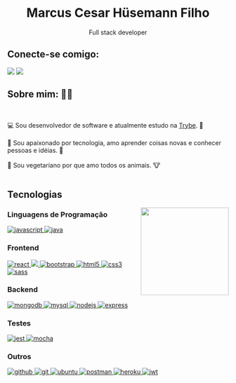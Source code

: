 <h1 align="center">Marcus Cesar Hüsemann Filho</h1>
<p align="center"> Full stack developer </p>
<section display="flex">

<h2>Conecte-se comigo: </h2>
<p>
  <a href="mailto:mchusemann@gmail.com"><img src="https://img.shields.io/badge/e‑mail-D14836.svg?style=for-the-badge&logo=GMail&logoColor=white"></a>
  <a href="https://linkedin.com/in/marcus-husemann"><img src="https://img.shields.io/badge/linkedin-0077B5.svg?style=for-the-badge&logo=linkedin&logoColor=white"></a>
</p>
</section>
<h2> Sobre mim: 👨‍🦲 </h2>
<br />
<p> 
 💻 Sou desenvolvedor de software e atualmente estudo na 
 <a href="https://www.betrybe.com">Trybe</a>. 📖 <br /><br />
 💚 Sou apaixonado por tecnologia, amo aprender coisas novas e conhecer pessoas e idéias. 🎈 <br /><br />
 🌱 Sou vegetariano por que amo todos os animais. 🐮 <br /><br />
</p>
  
<h2>Tecnologias</h2>

<img align="right" src="https://media1.giphy.com/media/dxn6fRlTIShoeBr69N/giphy.gif?cid=ecf05e470jdmso0lvx55cec4lyq0cl3qjr8utbo0xhxamohq&rid=giphy.gif" width="200" height="200">

<h3 align="left">Linguagens de Programação</h3>
<p align="left"> 
  <a href="https://developer.mozilla.org/en-US/docs/Web/JavaScript" target="_blank"> 
    <img src="https://img.shields.io/badge/javascript-%23323330.svg?style=for-the-badge&logo=javascript&logoColor=%23F7DF1E" alt="javascript" /> 
  </a>
    <a href="https://www.java.com" target="_blank"> 
    <img src="https://img.shields.io/badge/java-%23ED8B00.svg?style=for-the-badge&logo=java&logoColor=white" alt="java" /> 
  </a>
</p>

<h3>Frontend</h3>
<p align="left">
  <a href="https://reactjs.org/" target="_blank"> 
    <img src="https://img.shields.io/badge/react-%2320232a.svg?style=for-the-badge&logo=react&logoColor=%2361DAFB" alt="react" /> 
  </a>
  <a href="https://redux.js.org" target="_blank"> 
    <img src="https://img.shields.io/badge/redux-%23593d88.svg?style=for-the-badge&logo=redux&logoColor=white" /> 
  </a>
  <a href="https://getbootstrap.com" target="_blank"> 
     <img src="https://img.shields.io/badge/bootstrap-%23563D7C.svg?style=for-the-badge&logo=bootstrap&logoColor=white" alt="bootstrap" />     
  </a>
   <a href="https://www.w3.org/html/" target="_blank"> 
     <img src="https://img.shields.io/badge/html5-%23E34F26.svg?style=for-the-badge&logo=html5&logoColor=white" alt="html5" /> 
  </a>
  <a href="https://www.w3schools.com/css/" target="_blank"> 
     <img src="https://img.shields.io/badge/css3-%231572B6.svg?style=for-the-badge&logo=css3&logoColor=white" alt="css3" /> 
  </a>
  <a href="https://sass-lang.com" target="_blank"> 
    <img src="https://img.shields.io/badge/SASS-hotpink.svg?style=for-the-badge&logo=SASS&logoColor=white" alt="sass" /> 
  </a>
</p>

<h3 align="left">Backend</h3>
<p align="left">
  <a href="https://www.mongodb.com/" target="_blank"> 
    <img src="https://img.shields.io/badge/MongoDB-%234ea94b.svg?style=for-the-badge&logo=mongodb&logoColor=white" alt="mongodb" /> 
  </a>
  <a href="https://www.mysql.com/" target="_blank"> 
    <img src="https://img.shields.io/badge/mysql-%2300f.svg?style=for-the-badge&logo=mysql&logoColor=white" alt="mysql" /> 
  </a>
  <a href="https://nodejs.org" target="_blank"> 
    <img src="https://img.shields.io/badge/node.js-6DA55F?style=for-the-badge&logo=node.js&logoColor=white" alt="nodejs" /> 
  </a>
  <a href="https://expressjs.com" target="_blank"> 
    <img src="https://img.shields.io/badge/express.js-%23404d59.svg?style=for-the-badge&logo=express&logoColor=%2361DAFB" alt="express" /> 
  </a> 
</p>

<h3 align="left">Testes</h3>
<p align="left"> 
  <a href="https://jestjs.io" target="_blank"> 
    <img src="https://img.shields.io/badge/-jest-%23C21325?style=for-the-badge&logo=jest&logoColor=white" alt="jest" /> 
  </a>
  <a href="https://mochajs.org" target="_blank"> 
    <img src="https://img.shields.io/badge/-mocha-%238D6748?style=for-the-badge&logo=mocha&logoColor=white" alt="mocha" /> 
  </a>
</p> 

<h3 align="left">Outros</h3>
<p align="left">
  <a href="https://github.com/" target="_blank"> 
     <img src="https://img.shields.io/badge/github-%23121011.svg?style=for-the-badge&logo=github&logoColor=white" alt="github" /> 
  </a> 
   <a href="https://git-scm.com/" target="_blank"> 
     <img src="https://img.shields.io/badge/git-%23F05033.svg?style=for-the-badge&logo=git&logoColor=white" alt="git" /> 
  </a> 
  <a href="https://ubuntu.com/" target="_blank"> 
    <img src="https://img.shields.io/badge/Ubuntu-E95420?style=for-the-badge&logo=ubuntu&logoColor=white" alt="ubuntu" /> 
  </a>
  <a href="https://postman.com" target="_blank"> 
    <img src="https://img.shields.io/badge/Postman-FF6C37?style=for-the-badge&logo=postman&logoColor=white" alt="postman" /> 
  </a>
  <a href="https://heroku.com" target="_blank"> 
    <img src="https://img.shields.io/badge/heroku-%23430098.svg?style=for-the-badge&logo=heroku&logoColor=white" alt="heroku" /> 
  </a>
 
   <a href="https://jwt.io" target="_blank"> 
    <img src="https://img.shields.io/badge/JWT-black?style=for-the-badge&logo=JSON%20web%20tokens" alt="jwt" /> 
  </a>
</p> 
